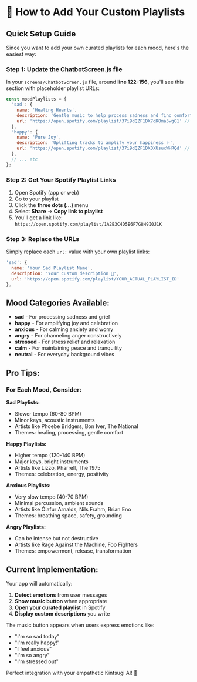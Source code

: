 # 🎵 How to Add Your Custom Playlists

## Quick Setup Guide

Since you want to add your own curated playlists for each mood, here's the easiest way:

### Step 1: Update the ChatbotScreen.js file

In your `screens/ChatbotScreen.js` file, around **line 122-156**, you'll see this section with placeholder playlist URLs:

```javascript
const moodPlaylists = {
  'sad': {
    name: 'Healing Hearts',
    description: 'Gentle music to help process sadness and find comfort 💙',
    url: 'https://open.spotify.com/playlist/37i9dQZF1DX7qK8ma5wgG1' // Replace with your sad playlist
  },
  'happy': {
    name: 'Pure Joy', 
    description: 'Uplifting tracks to amplify your happiness ✨',
    url: 'https://open.spotify.com/playlist/37i9dQZF1DX0XUsuxWHRQd' // Replace with your happy playlist
  },
  // ... etc
};
```

### Step 2: Get Your Spotify Playlist Links

1. Open Spotify (app or web)
2. Go to your playlist
3. Click the **three dots (...)** menu
4. Select **Share** → **Copy link to playlist**
5. You'll get a link like: `https://open.spotify.com/playlist/1A2B3C4D5E6F7G8H9I0J1K`

### Step 3: Replace the URLs

Simply replace each `url:` value with your own playlist links:

```javascript
'sad': {
  name: 'Your Sad Playlist Name',
  description: 'Your custom description 💙',
  url: 'https://open.spotify.com/playlist/YOUR_ACTUAL_PLAYLIST_ID'
},
```

## Mood Categories Available:

- **sad** - For processing sadness and grief
- **happy** - For amplifying joy and celebration  
- **anxious** - For calming anxiety and worry
- **angry** - For channeling anger constructively
- **stressed** - For stress relief and relaxation
- **calm** - For maintaining peace and tranquility
- **neutral** - For everyday background vibes

## Pro Tips:

### For Each Mood, Consider:

**Sad Playlists:**
- Slower tempo (60-80 BPM)
- Minor keys, acoustic instruments
- Artists like Phoebe Bridgers, Bon Iver, The National
- Themes: healing, processing, gentle comfort

**Happy Playlists:**
- Higher tempo (120-140 BPM)  
- Major keys, bright instruments
- Artists like Lizzo, Pharrell, The 1975
- Themes: celebration, energy, positivity

**Anxious Playlists:**
- Very slow tempo (40-70 BPM)
- Minimal percussion, ambient sounds
- Artists like Ólafur Arnalds, Nils Frahm, Brian Eno
- Themes: breathing space, safety, grounding

**Angry Playlists:**
- Can be intense but not destructive
- Artists like Rage Against the Machine, Foo Fighters
- Themes: empowerment, release, transformation

## Current Implementation:

Your app will automatically:
1. **Detect emotions** from user messages
2. **Show music button** when appropriate  
3. **Open your curated playlist** in Spotify
4. **Display custom descriptions** you write

The music button appears when users express emotions like:
- "I'm so sad today"
- "I'm really happy!"  
- "I feel anxious"
- "I'm so angry"
- "I'm stressed out"

Perfect integration with your empathetic Kintsugi AI! 🌸